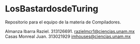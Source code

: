 # LosBastardosdeTuring
Repositorio para el equipo de la materia de Compiladores.

Almanza Ibarra Raziel. 313126691. razielmcr1@ciencias.unam.mx <br />
Casas Monreal Juan. 313021929 imhouses@ciencias.unam.mx
